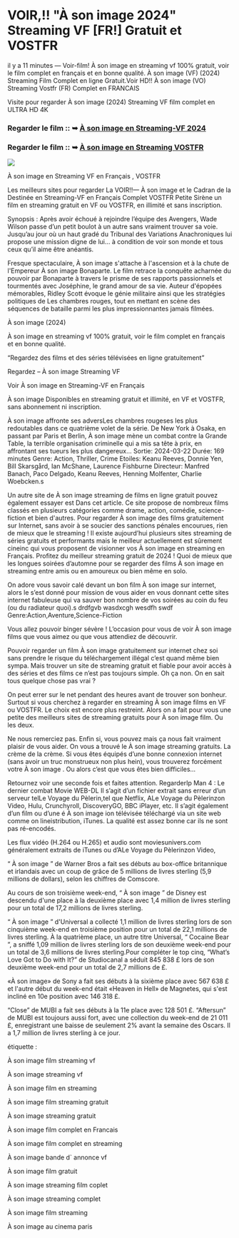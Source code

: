 # VOIR,!! "À son image 2024" Streaming VF [FR!] Gratuit et VOSTFR

il y a 11 minutes — Voir-film! À son image en streaming vf 100% gratuit, voir le film complet en français et en bonne qualité. À son image (VF) (2024) Streaming Film Complet en ligne Gratuit.Voir HD!! À son image (VO) Streaming Vostfr (FR) Complet en FRANCAIS

Visite pour regarder À son image (2024) Streaming VF film complet en ULTRA HD 4K

### Regarder le film :: ➥ [À son image en Streaming-VF 2024](https://t.co/ML7rWWhTug)

### Regarder le film :: ➥ [À son image en Streaming VOSTFR](https://t.co/ML7rWWhTug)

<p dir="auto"><a href="https://t.co/ML7rWWhTug" title="PLAYNOW" rel="nofollow"><img src="https://i.imgur.com/jhNGoEt.gif" style="max-width: 100%;"></a></p>

À son image en Streaming VF en Français , VOSTFR

Les meilleurs sites pour regarder La VOIR!!— À son image et le Cadran de la Destinée en Streaming-VF en Français Complet VOSTFR Petite Sirène un film en streaming gratuit en VF ou VOSTFR, en illimité et sans inscription.

Synopsis : Après avoir échoué à rejoindre l’équipe des Avengers, Wade Wilson passe d’un petit boulot à un autre sans vraiment trouver sa voie. Jusqu’au jour où un haut gradé du Tribunal des Variations Anachroniques lui propose une mission digne de lui… à condition de voir son monde et tous ceux qu’il aime être anéantis.

Fresque spectaculaire, À son image s'attache à l'ascension et à la chute de l'Empereur À son image Bonaparte. Le film retrace la conquête acharnée du pouvoir par Bonaparte à travers le prisme de ses rapports passionnels et tourmentés avec Joséphine, le grand amour de sa vie. Auteur d'épopées mémorables, Ridley Scott évoque le génie militaire ainsi que les stratégies politiques de Les chambres rouges, tout en mettant en scène des séquences de bataille parmi les plus impressionnantes jamais filmées.

À son image (2024)

À son image en streaming vf 100% gratuit, voir le film complet en français et en bonne qualité.

“Regardez des films et des séries télévisées en ligne gratuitement”

Regardez – À son image Streaming VF

Voir À son image en Streaming-VF en Français

À son image Disponibles en streaming gratuit et illimité, en VF et VOSTFR, sans abonnement ni inscription.

À son image affronte ses adversLes chambres rougeses les plus redoutables dans ce quatrième volet de la série. De New York à Osaka, en passant par Paris et Berlin, À son image mène un combat contre la Grande Table, la terrible organisation criminelle qui a mis sa tête à prix, en affrontant ses tueurs les plus dangereux... Sortie: 2024-03-22 Durée: 169 minutes Genre: Action, Thriller, Crime Etoiles: Keanu Reeves, Donnie Yen, Bill Skarsgård, Ian McShane, Laurence Fishburne Directeur: Manfred Banach, Paco Delgado, Keanu Reeves, Henning Molfenter, Charlie Woebcken.s

Un autre site de À son image streaming de films en ligne gratuit pouvez également essayer est Dans cet article. Ce site propose de nombreux films classés en plusieurs catégories comme drame, action, comédie, science-fiction et bien d'autres. Pour regarder À son image des films gratuitement sur Internet, sans avoir à se soucier des sanctions pénales encourues, rien de mieux que le streaming ! Il existe aujourd’hui plusieurs sites streaming de séries gratuits et performants mais le meilleur actuellement est sûrement cineinc qui vous proposent de visionner vos À son image en streaming en Français. Profitez du meilleur streaming gratuit de 2024 ! Quoi de mieux que les longues soirées d’automne pour se regarder des films À son image en streaming entre amis ou en amoureux ou bien même en solo.

On adore vous savoir calé devant un bon film À son image sur internet, alors le s’est donné pour mission de vous aider en vous donnant cette sites internet fabuleuse qui va sauver bon nombre de vos soirées au coin du feu (ou du radiateur quoi).s drdfgvb wasdxcgh wesdfh swdf Genre:Action,Aventure,Science-Fiction

Vous allez pouvoir binger sévère ! L’occasion pour vous de voir À son image films que vous aimez ou que vous attendiez de découvrir.

Pouvoir regarder un film À son image gratuitement sur internet chez soi sans prendre le risque du téléchargement illégal c’est quand même bien sympa. Mais trouver un site de streaming gratuit et fiable pour avoir accès à des séries et des films ce n’est pas toujours simple. Oh ça non. On en sait tous quelque chose pas vrai ?

On peut errer sur le net pendant des heures avant de trouver son bonheur. Surtout si vous cherchez à regarder en streaming À son image films en VF ou VOSTFR. Le choix est encore plus restreint. Alors on a fait pour vous une petite des meilleurs sites de streaming gratuits pour À son image film. Ou les deux.

Ne nous remerciez pas. Enfin si, vous pouvez mais ça nous fait vraiment plaisir de vous aider. On vous a trouvé le À son image streaming gratuits. La crème de la crème. Si vous êtes équipés d’une bonne connexion internet (sans avoir un truc monstrueux non plus hein), vous trouverez forcément votre À son image . Ou alors c’est que vous êtes bien difficiles…

Retournez voir une seconde fois et faites attention. RegarderIp Man 4 : Le dernier combat Movie WEB-DL Il s’agit d’un fichier extrait sans erreur d’un serveur telLe Voyage du Pèlerin,tel que Netflix, ALe Voyage du Pèlerinzon Video, Hulu, Crunchyroll, DiscoveryGO, BBC iPlayer, etc. Il s’agit également d’un film ou d’une é À son image ion télévisée téléchargé via un site web comme on lineistribution, iTunes. La qualité est assez bonne car ils ne sont pas ré-encodés.

Les flux vidéo (H.264 ou H.265) et audio sont moviesunivers.com généralement extraits de iTunes ou d’ALe Voyage du Pèlerinzon Video,

“ À son image ” de Warner Bros a fait ses débuts au box-office britannique et irlandais avec un coup de grâce de 5 millions de livres sterling (5,9 millions de dollars), selon les chiffres de Comscore.

Au cours de son troisième week-end, “ À son image ” de Disney est descendu d'une place à la deuxième place avec 1,4 million de livres sterling pour un total de 17,2 millions de livres sterling.

“ À son image ” d'Universal a collecté 1,1 million de livres sterling lors de son cinquième week-end en troisième position pour un total de 22,1 millions de livres sterling. À la quatrième place, un autre titre Universal, “ Cocaine Bear ”, a sniffé 1,09 million de livres sterling lors de son deuxième week-end pour un total de 3,6 millions de livres sterling.Pour compléter le top cinq, “What’s Love Got to Do with It?” de Studiocanal a séduit 845 838 £ lors de son deuxième week-end pour un total de 2,7 millions de £.

«À son image» de Sony a fait ses débuts à la sixième place avec 567 638 £ et l'autre début du week-end était «Heaven in Hell» de Magnetes, qui s'est incliné en 10e position avec 146 318 £.

“Close” de MUBI a fait ses débuts à la 11e place avec 128 501 £. “Aftersun” de MUBI est toujours aussi fort, avec une collection du week-end de 21 011 £, enregistrant une baisse de seulement 2% avant la semaine des Oscars. Il a 1,7 million de livres sterling à ce jour.

étiquette :

À son image film streaming vf

À son image streaming vf

À son image film en streaming

À son image film streaming gratuit

À son image streaming gratuit

À son image film complet en Francais

À son image film complet en streaming

À son image bande d` annonce vf

À son image film gratuit

À son image streaming film coplet

À son image streaming complet

À son image film streaming

À son image au cinema paris
